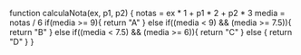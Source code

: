 function calculaNota(ex, p1, p2) {
  notas = ex * 1 + p1 * 2 + p2 * 3
  media = notas / 6
  if(media >= 9){
    return "A"
  } else if((media < 9) && (media >= 7.5)){
    return "B"
  } else if((media < 7.5) && (media >= 6)){
    return "C"
  } else {
    return "D"
  }
}
